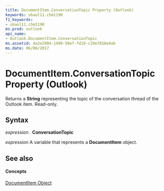 ```yaml
---
title: DocumentItem.ConversationTopic Property (Outlook)
keywords: vbaol11.chm1190
f1_keywords:
- vbaol11.chm1190
ms.prod: outlook
api_name:
- Outlook.DocumentItem.ConversationTopic
ms.assetid: 4a2e2904-1499-50e7-fd18-c29e7810e4ab
ms.date: 06/08/2017
---
```



# DocumentItem.ConversationTopic Property (Outlook)

Returns a **String** representing the topic of the conversation thread of the Outlook item. Read-only.


## Syntax

 _expression_ . **ConversationTopic**

 _expression_ A variable that represents a **DocumentItem** object.


## See also


#### Concepts


[DocumentItem Object](documentitem-object-outlook.md)

